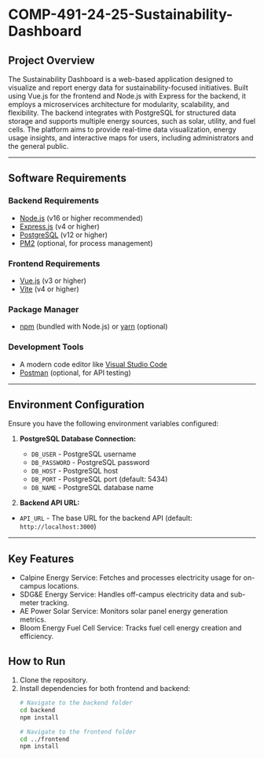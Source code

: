 # COMP-491-24-25-Sustainability-Dashboard

## **Project Overview**
The Sustainability Dashboard is a web-based application designed to visualize and report energy data for sustainability-focused initiatives. Built using Vue.js for the frontend and Node.js with Express for the backend, it employs a microservices architecture for modularity, scalability, and flexibility. The backend integrates with PostgreSQL for structured data storage and supports multiple energy sources, such as solar, utility, and fuel cells. The platform aims to provide real-time data visualization, energy usage insights, and interactive maps for users, including administrators and the general public.

---

## **Software Requirements**

### **Backend Requirements**
- [Node.js](https://nodejs.org/) (v16 or higher recommended)
- [Express.js](https://expressjs.com/) (v4 or higher)
- [PostgreSQL](https://www.postgresql.org/) (v12 or higher)
- [PM2](https://pm2.keymetrics.io/) (optional, for process management)

### **Frontend Requirements**
- [Vue.js](https://vuejs.org/) (v3 or higher)
- [Vite](https://vitejs.dev/) (v4 or higher)
  
### **Package Manager**
- [npm](https://www.npmjs.com/) (bundled with Node.js) or [yarn](https://yarnpkg.com/) (optional)

### **Development Tools**
- A modern code editor like [Visual Studio Code](https://code.visualstudio.com/)
- [Postman](https://www.postman.com/) (optional, for API testing) 

---

## **Environment Configuration**
Ensure you have the following environment variables configured:

1. **PostgreSQL Database Connection:**
   - `DB_USER` - PostgreSQL username
   - `DB_PASSWORD` - PostgreSQL password
   - `DB_HOST` - PostgreSQL host
   - `DB_PORT` - PostgreSQL port (default: 5434)
   - `DB_NAME` - PostgreSQL database name
     
  2. **Backend API URL:**
   - `API_URL` - The base URL for the backend API (default: `http://localhost:3000`)

---

## **Key Features**

- Calpine Energy Service: Fetches and processes electricity usage for on-campus locations.
- SDG&E Energy Service: Handles off-campus electricity data and sub-meter tracking.
- AE Power Solar Service: Monitors solar panel energy generation metrics.
- Bloom Energy Fuel Cell Service: Tracks fuel cell energy creation and efficiency.

## **How to Run**
1. Clone the repository.
2. Install dependencies for both frontend and backend:
   ```bash
   # Navigate to the backend folder
   cd backend
   npm install

   # Navigate to the frontend folder
   cd ../frontend
   npm install
